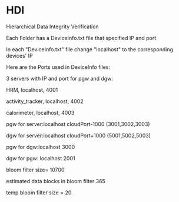 # HDI
Hierarchical Data Integrity Verification


Each Folder has a DeviceInfo.txt file that specified IP and port

In each "DeviceInfo.txt" file change "localhost" to the corresponding devices' IP


Here are the Ports used in DeviceInfo files:

3 servers with IP and port for pgw and dgw:

HRM, localhost, 4001

activity_tracker, localhost, 4002

calorimeter, localhost, 4003



pgw for server:localhost cloudPort-1000 (3001,3002,3003)

dgw for server:localhost cloudPort+1000 (5001,5002,5003)



pgw for dgw:localhost 3000

dgw for pgw: localhost 2001



bloom filter size= 10700

estimated data blocks in bloom filter 365

temp bloom filter size = 20
